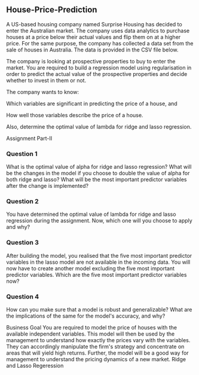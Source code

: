 ## House-Price-Prediction

A US-based housing company named Surprise Housing has decided to enter the Australian market. The company uses data analytics to purchase houses at a price below their actual values and flip them on at a higher price. For the same purpose, the company has collected a data set from the sale of houses in Australia. The data is provided in the CSV file below.

The company is looking at prospective properties to buy to enter the market. You are required to build a regression model using regularisation in order to predict the actual value of the prospective properties and decide whether to invest in them or not.

The company wants to know:

Which variables are significant in predicting the price of a house, and

How well those variables describe the price of a house.

Also, determine the optimal value of lambda for ridge and lasso regression.

Assignment Part-II

### Question 1

What is the optimal value of alpha for ridge and lasso regression? What will be the changes in the model if you choose to double the value of alpha for both ridge and lasso? What will be the most important predictor variables after the change is implemented?

### Question 2

You have determined the optimal value of lambda for ridge and lasso regression during the assignment. Now, which one will you choose to apply and why?

### Question 3

After building the model, you realised that the five most important predictor variables in the lasso model are not available in the incoming data. You will now have to create another model excluding the five most important predictor variables. Which are the five most important predictor variables now?

### Question 4

How can you make sure that a model is robust and generalizable? What are the implications of the same for the model's accuracy, and why?

Business Goal
You are required to model the price of houses with the available independent variables. This model will then be used by the management to understand how exactly the prices vary with the variables. They can accordingly manipulate the firm's strategy and concentrate on areas that will yield high returns. Further, the model will be a good way for management to understand the pricing dynamics of a new market. Ridge and Lasso Regeression
